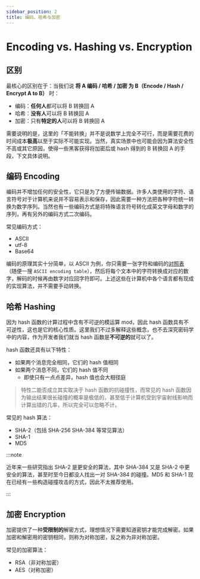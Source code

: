 ```yaml
---
sidebar_position: 2
title: 编码、哈希与加密
---
```


# Encoding vs. Hashing vs. Encryption

## 区别

最核心的区别在于：当我们说 **将 A 编码 / 哈希 / 加密 为 B（Encode / Hash / Encrypt A to B）** 时：

- 编码：**任何人**都可以将 B 转换回 A 
- 哈希：**没有人**可以将 B 转换回 A 
- 加密：只有**特定的人**可以将 B 转换回 A 

需要说明的是，这里的「不能转换」并不是说数学上完全不可行，而是需要花费的时间成本**极高**以至于实际不可能实现。当然，真实场景中也可能会因为算法安全性不高或其它原因，使得一些黑客获得将加密后或 hash 得到的 B 转换回 A 的手段，下文具体说明。

## 编码 Encoding

编码并不增加任何的安全性，它只是为了方便传输数据。许多人类使用的字符、语言符号对于计算机来说并不容易表示和保存，因此需要一种方法把各种字符统一转换为数字序列。当然也有一些编码方式是将特殊语言符号转化成英文字母和数字的序列，再有另外的编码方式二次编码。

常见编码方式：

- ASCII
- utf-8
- Base64

编码的原理其实十分简单，以 ASCII 为例，你只需要一张字符和编码的[对照表](https://www.ascii-code.com/)（随便一搜 `ASCII encoding table`），然后将每个文本中的字符转换成对应的数字，解码的时候再由数字对应回字符即可。上述这些在计算机中各个语言都有现成的实现算法，并不需要手动转换。

## 哈希 Hashing

因为 hash 函数的计算过程中含有不可逆的模运算 mod，因此 hash 函数具有不可逆性，这也是它的核心性质。这里我们不过多解释这些概念，也不去深究密码学中的内容，作为开发者我们就当 hash 函数是**不可逆的**就可以了。

hash 函数还具有以下特性：

- 如果两个消息完全相同，它们的 hash 值相同
- 如果两个消息不同，它们的 hash 值不同
  - 即使只有一点点差异，hash 值也会大相径庭

> 特性二能否成立其实取决于 hash 函数的抗碰撞性，而常见的 hash 函数因为输出结果很长碰撞的概率是极低的，甚至低于计算机受到宇宙射线影响而计算出错的几率，所以完全可以忽略不计。

常见的 hash 算法：

- SHA-2（包括 SHA-256 SHA-384 等常见算法）
- SHA-1
- MD5

:::note

近年来一些研究指出 SHA-2 是更安全的算法，其中 SHA-384 又是 SHA-2 中更安全的算法，甚至时至今日都没人找出一对 SHA-384 的碰撞。MD5 和 SHA-1 现在已经有一些构造碰撞攻击的方式，因此不太推荐使用。

:::

## 加密 Encryption

加密提供了一种**受限制的**解密方式，理想情况下需要知道密钥才能完成解密。如果加密和解密用的密钥相同，则称为对称加密，反之称为非对称加密。

常见的加密算法：

- RSA（非对称加密）
- AES（对称加密）